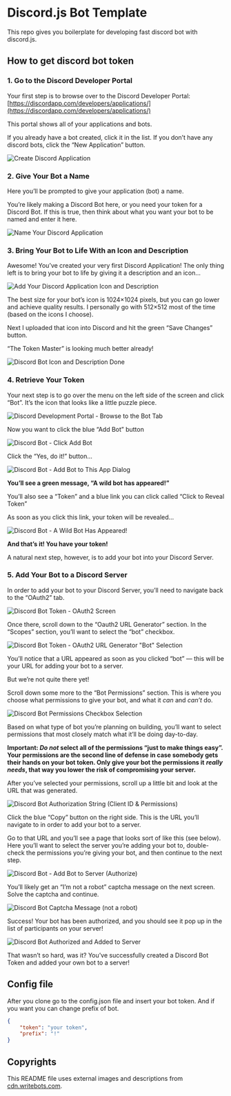 # Discord.js Bot Template

This repo gives you boilerplate for developing fast discord bot with discord.js.


## How to get discord bot token
### **1. Go to the Discord Developer Portal**

Your first step is to browse over to the Discord Developer Portal:  [https://discordapp.com/developers/applications/](https://discordapp.com/developers/applications/)

This portal shows all of your applications and bots.

If you already have a bot created, click it in the list. If you don’t have any discord bots, click the “New Application” button.

![Create Discord Application](https://cdn.writebots.com/wp-content/uploads/2019/06/discord-bot-token-1-1024x372.jpg)

### **2. Give Your Bot a Name**

Here you’ll be prompted to give your application (bot) a name.

You’re likely making a Discord Bot here, or you need your token for a Discord Bot. If this is true, then think about what you want your bot to be named and enter it here.

![Name Your Discord Application](https://cdn.writebots.com/wp-content/uploads/2019/06/discord-bot-token-2.jpg)

### **3. Bring Your Bot to Life**  With an Icon and Description

Awesome! You’ve created your very first Discord Application! The only thing left is to bring your bot to life by giving it a description and an icon…

![Add Your Discord Application Icon and Description](https://cdn.writebots.com/wp-content/uploads/2019/06/discord-bot-token-3.jpg)

The best size for your bot’s icon is 1024×1024 pixels, but you can go lower and achieve quality results. I personally go with 512×512 most of the time (based on the icons I choose).

Next I uploaded that icon into Discord and hit the green “Save Changes” button.

“The Token Master” is looking much better already!

![Discord Bot Icon and Description Done](https://cdn.writebots.com/wp-content/uploads/2019/06/discord-bot-token-7.jpg)

### **4. Retrieve Your Token**

Your next step is to go over the menu on the left side of the screen and click “Bot”. It’s the icon that looks like a little puzzle piece.

![Discord Development Portal - Browse to the Bot Tab](https://cdn.writebots.com/wp-content/uploads/2019/06/discord-bot-token-8.jpg)

Now you want to click the blue “Add Bot” button

![Discord Bot - Click Add Bot](https://cdn.writebots.com/wp-content/uploads/2019/06/discord-bot-token-9.jpg)

Click the “Yes, do it!” button…

![Discord Bot - Add Bot to This App Dialog](https://cdn.writebots.com/wp-content/uploads/2019/06/discord-bot-token-10.jpg)

**You’ll see a green message, “A wild bot has appeared!”**

You’ll also see a “Token” and a blue link you can click called “Click to Reveal Token”

As soon as you click this link, your token will be revealed…

![Discord Bot - A Wild Bot Has Appeared!](https://cdn.writebots.com/wp-content/uploads/2019/06/discord-bot-token-11.jpg)

**And that’s it! You have your token!**

A natural next step, however, is to add your bot into your Discord Server.

### **5. Add Your Bot to a Discord Server**

In order to add your bot to your Discord Server, you’ll need to navigate back to the “OAuth2” tab.

![Discord Bot Token - OAuth2 Screen](https://cdn.writebots.com/wp-content/uploads/2019/08/1-discord-bot-oauth2-1024x507.jpeg)

Once there, scroll down to the “Oauth2 URL Generator” section. In the “Scopes” section, you’ll want to select the “bot” checkbox.

![Discord Bot Token - OAuth2 URL Generator "Bot" Selection](https://cdn.writebots.com/wp-content/uploads/2019/08/2-select-bot-checkbox.jpeg)

You’ll notice that a URL appeared as soon as you clicked “bot” — this will be your URL for adding your bot to a server.

But we’re not quite there yet!

Scroll down some more to the “Bot Permissions” section. This is where you choose what permissions to give your bot, and what it  _can_  and  _can’t_  do.

![Discord Bot Permissions Checkbox Selection](https://cdn.writebots.com/wp-content/uploads/2019/08/3-bot-permissions.jpeg)

Based on what type of bot you’re planning on building, you’ll want to select permissions that most closely match what it’ll be doing day-to-day.

**Important:  _Do not_  select all of the permissions “just to make things easy”. Your permissions are the second line of defense in case somebody gets their hands on your bot token. Only give your bot the permissions it** _**really needs**_**, that way you lower the risk of compromising your server.**

After you’ve selected your permissions, scroll up a little bit and look at the URL that was generated.

![Discord Bot Authorization String (Client ID & Permissions)](https://cdn.writebots.com/wp-content/uploads/2019/08/4-final-bot-string.jpeg)

Click the blue “Copy” button on the right side. This is the URL you’ll navigate to in order to add your bot to a server.

Go to that URL and you’ll see a page that looks sort of like this (see below). Here you’ll want to select the server you’re adding your bot to, double-check the permissions you’re giving your bot, and then continue to the next step.

![Discord Bot - Add Bot to Server (Authorize)](https://cdn.writebots.com/wp-content/uploads/2019/08/5-authorize-bot.jpeg)

You’ll likely get an “I’m not a robot” captcha message on the next screen. Solve the captcha and continue.

![Discord Bot Captcha Message (not a robot)](https://cdn.writebots.com/wp-content/uploads/2019/08/6-captcha-message-not-robot.jpeg)

Success! Your bot has been authorized, and you should see it pop up in the list of participants on your server!

![Discord Bot Authorized and Added to Server](https://cdn.writebots.com/wp-content/uploads/2019/08/7-final-bot-authorized.jpeg)

That wasn’t so hard, was it? You’ve successfully created a Discord Bot Token and added your own bot to a server!

## Config file
After you clone go to the config.json file and insert your bot token. And if you want you can change prefix of bot.
```json
{
	"token": "your token",
	"prefix": "!"
}
```


## Copyrights

This README file uses external images and descriptions from [cdn.writebots.com](https://cdn.writebots.com/).